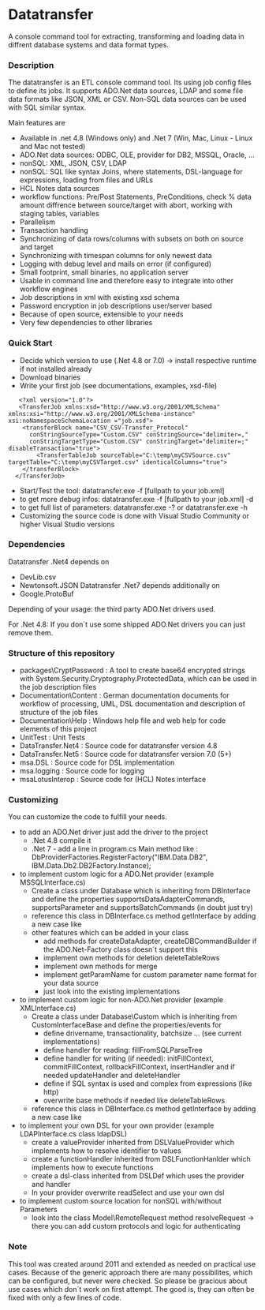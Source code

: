 # Datatransfer
A console command tool for extracting, transforming and loading data in diffrent database systems and data format types.

### Description
The datatransfer is an ETL console command tool. Its using job config files to define its jobs. 
It supports ADO.Net data sources, LDAP and some file data formats like JSON, XML or CSV. Non-SQL data sources can be used with SQL similar syntax. 

Main features are 
- Available in .net 4.8 (Windows only) and .Net 7 (Win, Mac, Linux - Linux and Mac not tested)
- ADO.Net data sources: ODBC, OLE, provider for DB2, MSSQL, Oracle, ...
- nonSQL: XML, JSON, CSV, LDAP
- nonSQL: SQL like syntax Joins, where statements, DSL-language for expressions, loading from files and URLs
- HCL Notes data sources
- workflow functions: Pre/Post Statements, PreConditions, check % data amount diffrence between source/target with abort, working with staging tables, variables
- Parallelism
- Transaction handling
- Synchronizing of data rows/columns with subsets on both on source and target
- Synchronizing with timespan columns for only newest data
- Logging with debug level and mails on error (if configured)
- Small footprint, small binaries, no application server
- Usable in command line and therefore easy to integrate into other workflow engines
- Job descriptions in xml with existing xsd schema
- Password encryption in job descriptions user/server based
- Because of open source, extensible to your needs
- Very few dependencies to other libraries

### Quick Start
- Decide which version to use (.Net 4.8 or 7.0) -> install respective runtime if not installed already
- Download binaries
- Write your first job (see documentations, examples, xsd-file)
```
   <?xml version="1.0"?>
   <TransferJob xmlns:xsd="http://www.w3.org/2001/XMLSchema" xmlns:xsi="http://www.w3.org/2001/XMLSchema-instance" xsi:noNamespaceSchemaLocation ="job.xsd">
    <transferBlock name="CSV_CSV-Transfer_Protocol"
      conStringSourceType="Custom.CSV" conStringSource="delimiter=,"
      conStringTargetType="Custom.CSV" conStringTarget="delimiter=;" disableTransaction="true">
        <TransferTableJob sourceTable="C:\temp\myCSVSource.csv" targetTable="C:\temp\myCSVTarget.csv" identicalColumns="true">
    </transferBlock>
  </TransferJob>
```
- Start/Test the tool: datatransfer.exe -f [fullpath to your job.xml]
- to get more debug infos: datatransfer.exe -f [fullpath to your job.xml] -d
- to get full list of parameters: datatransfer.exe -? or datatransfer.exe -h
- Customizing the source code is done with Visual Studio Community or higher Visual Studio versions 

### Dependencies
Datatransfer .Net4 depends on 
- DevLib.csv
- Newtonsoft.JSON
Datatransfer .Net7 depends additionally on
- Google.ProtoBuf

Depending of your usage: the third party ADO.Net drivers used.

For .Net 4.8: If you don´t use some shipped ADO.Net drivers you can just remove them.

### Structure of this repository
- packages\CryptPassword : A tool to create base64 encrypted strings with System.Security.Cryptography.ProtectedData, which can be used in the job description files
- Documentation\Content : German documentation documents for workflow of processing, UML, DSL documentation and description of structure of the job files
- Documentation\Help : Windows help file and web help for code elements of this project
- UnitTest : Unit Tests
- DataTransfer.Net4 : Source code for datatransfer version 4.8
- DataTransfer.Net5 : Source code for datatransfer version 7.0 (5+)
- msa.DSL : Source code for DSL implementation
- msa.logging : Source code for logging
- msaLotusInterop : Source code for (HCL) Notes interface 

### Customizing
You can customize the code to fulfill your needs. 
- to add an ADO.Net driver just add the driver to the project
  - .Net 4.8 compile it
  - .Net 7 - add a line in program.cs Main method like : DbProviderFactories.RegisterFactory("IBM.Data.DB2", IBM.Data.Db2.DB2Factory.Instance);
- to implement custom logic for a ADO.Net provider (example MSSQLInterface.cs)
  - Create a class under Database which is inheriting from DBInterface and define the properties supportsDataAdapterCommands, supportsParameter and supportsBatchCommands (in doubt just try)
  - reference this class in DBInterface.cs method getInterface by adding a new case like
  - other features which can be added in your class
    - add methods for createDataAdapter, createDBCommandBuilder if the ADO.Net-Factory class doesn´t support this
    - implement own methods for deletion deleteTableRows
    - implement own methods for merge
    - implement getParamName for custom parameter name format for your data source
    - just look into the existing implementations
- to implement custom logic for non-ADO.Net provider (example XMLInterface.cs)
  - Create a class under Database\Custom which is inheriting from CustomInterfaceBase and define the properties/events for
    - define drivername, transactionality, batchsize ... (see current implementations)
    - define handler for reading: fillFromSQLParseTree
    - define handler for writing (if needed): initFillContext, commitFillContext, rollbackFillContext, insertHandler and if needed updateHandler and deleteHandler
    - define if SQL syntax is used and complex from expressions (like http)
    - overwrite base methods if needed like deleteTableRows 
  - reference this class in DBInterface.cs method getInterface by adding a new case like
- to implement your own DSL for your own provider (example LDAPInterface.cs class ldapDSL)
  - create a valueProvider inherited from DSLValueProvider which implements how to resolve identifier to values
  - create a functionHandler inherited from DSLFunctionHanlder which implements how to execute functions
  - create a dsl-class inherited from DSLDef which uses the provider and handler
  - In your provider overwrite readSelect and use your own dsl 
- to implement custom source location for nonSQL with/without Parameters
  - look into the class Model\RemoteRequest method resolveRequest -> there you can add custom protocols and logic for authenticating

### Note
This tool was created around 2011 and extended as needed on practical use cases. 
Because of the generic approach there are many possibilites, which can be configured, but never were checked. 
So please be gracious about use cases which don´t work on first attempt. The good is, they can often be fixed with only a few lines of code.
